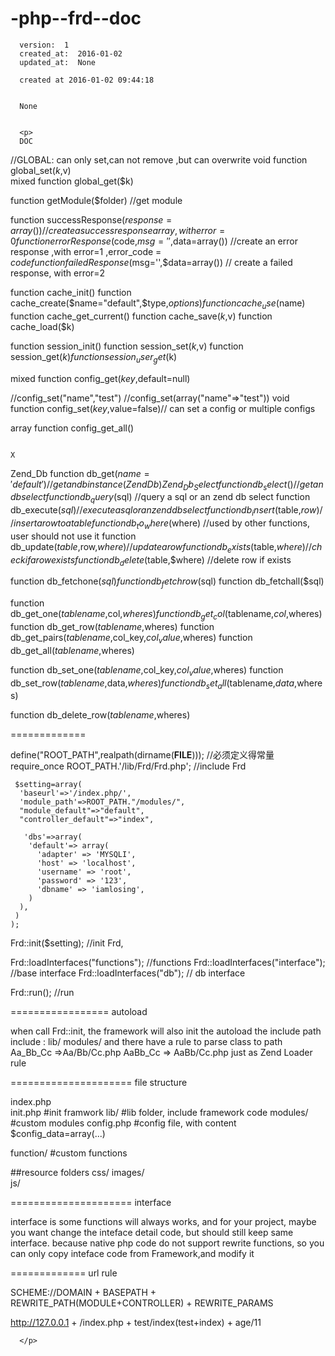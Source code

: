 
  # -php--frd--doc

      version:  1
      created_at:  2016-01-02
      updated_at:  None

      created at 2016-01-02 09:44:18 


      None


      <p>
      DOC
//GLOBAL:   can only set,can not remove ,but can overwrite
void function global_set($k,$v)  
mixed function global_get($k)


function getModule($folder)  //get module

function successResponse($response=array())   //create a success response array, with  error=0
function errorResponse($code,$msg='',$data=array()) //create an error response  ,with error=1 ,error_code = $code 
function failedResponse($msg='',$data=array()) // create a failed response, with error=2



function cache_init()
function cache_create($name="default",$type,$options)
function cache_use($name)
function cache_get_current()
function cache_save($k,$v)
function cache_load($k)


function session_init()
function session_set($k,$v)
function session_get($k)
function session_user_get($k)



mixed function config_get($key,$default=null)  

//config_set("name","test")
//config_set(array("name"=>"test"))
void function config_set($key,$value=false)//  can set a config or multiple configs

array function config_get_all()

                                                                                 X
Zend_Db function db_get($name='default')  //get an db instance (Zend Db )
Zend_Db_Select function db_select()  //get an db select 
function db_query($sql)  //query a sql or an zend db select
function db_execute($sql) //execute a sql or an zend db select
function db_insert($table,$row)  //insert a row to a table
function db_to_where($where)  //used by other functions, user should not use it
function db_update($table,$row,$where)  //update a row  
function db_exists($table,$where)  //check if a row exists
function db_delete($table,$where)  //delete row if exists

function db_fetchone($sql)
function db_fetchrow($sql)
function db_fetchall($sql)

function db_get_one($tablename,$col,$wheres)
function db_get_col($tablename,$col,$wheres)
function db_get_row($tablename,$wheres)
function db_get_pairs($tablename,$col_key,$col_value,$wheres)
function db_get_all($tablename,$wheres)

function db_set_one($tablename,$col_key,$col_value,$wheres)
function db_set_row($tablename,$data,$wheres)
function db_set_all($tablename,$data,$wheres)

function db_delete_row($tablename,$wheres)





=============


define("ROOT_PATH",realpath(dirname(__FILE__))); //必须定义得常量
require_once ROOT_PATH.'/lib/Frd/Frd.php'; //include Frd 
  

     $setting=array(
      'baseurl'=>'/index.php/',
      'module_path'=>ROOT_PATH."/modules/",
      "module_default"=>"default",
      "controller_default"=>"index",
 
       'dbs'=>array(
        'default'=> array(
          'adapter' => 'MYSQLI',
          'host' => 'localhost',
          'username' => 'root',
          'password' => '123',
          'dbname' => 'iamlosing',
        )
      ),
     )
    );

 Frd::init($setting); //init Frd, 
 
 Frd::loadInterfaces("functions");  //functions
 Frd::loadInterfaces("interface"); //base interface
 Frd::loadInterfaces("db");  // db interface

 Frd::run(); //run 


=================
autoload
>>>

when call  Frd::init,  the framework will also init the autoload
the include path include  : lib/ modules/
and there have a rule to parse class to path
Aa_Bb_Cc =>Aa/Bb/Cc.php
AaBb_Cc => AaBb/Cc.php
just as  Zend Loader rule

=====================
file structure
>>>
index.php  
init.php  #init framwork
lib/     #lib folder, include framework code
modules/  #custom modules
config.php  #config file, with content  $config_data=array(...)

function/ #custom functions

##resource folders
css/ 
images/           
js/      



=====================
interface
>>>>
interface is some functions will always works,
and for your project, maybe you want change the inteface detail code, 
but should still keep same interface.
because native php code do not support rewrite  functions, 
so you can only copy inteface code from Framework,and modify it 


=============
url rule
>>>
SCHEME://DOMAIN + BASEPATH + REWRITE_PATH(MODULE+CONTROLLER) + REWRITE_PARAMS

http://127.0.0.1 +  /index.php + test/index(test+index) + age/11






      </p>

  